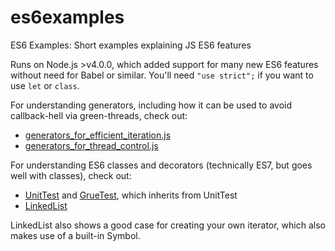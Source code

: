 # es6examples
ES6 Examples: Short examples explaining JS ES6 features

Runs on Node.js >v4.0.0, which added support for many new ES6 features without need for Babel or similar.
You'll need `"use strict";` if you want to use `let` or `class`.

For understanding generators, including how it can be used to avoid callback-hell via green-threads, check out:
- [generators_for_efficient_iteration.js](generators_for_efficient_iteration.js)
- [generators_for_thread_control.js](generators_for_thread_control.js)

For understanding ES6 classes and decorators (technically ES7, but goes well with classes), check out:
- [UnitTest](UnitTest.js) and [GrueTest](GrueTest.js), which inherits from UnitTest
- [LinkedList](LinkedList.js)

LinkedList also shows a good case for creating your own iterator, which also makes use of a built-in Symbol.
